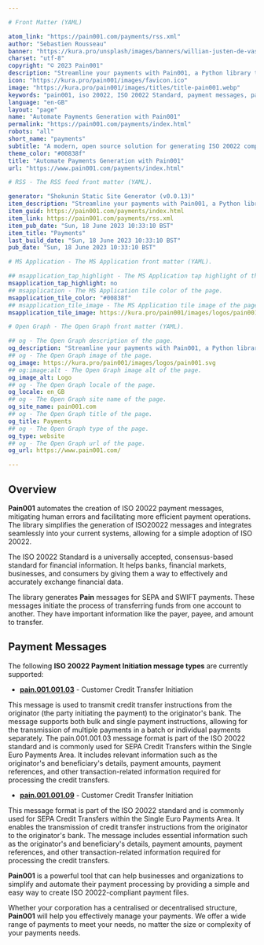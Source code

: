```yaml
---

# Front Matter (YAML)

atom_link: "https://pain001.com/payments/rss.xml"
author: "Sebastien Rousseau"
banner: "https://kura.pro/unsplash/images/banners/willian-justen-de-vasconcellos-_MMP5j_fCqw-unsplash.jpg"
charset: "utf-8"
copyright: "© 2023 Pain001"
description: "Streamline your payments with Pain001, a Python library that automates the creation of ISO 20022 payment messages."
icon: "https://kura.pro/pain001/images/favicon.ico"
image: "https://kura.pro/pain001/images/titles/title-pain001.webp"
keywords: "pain001, iso 20022, ISO 20022 Standard, payment messages, payments, SEPA, SWIFT, automation, banks, corporation"
language: "en-GB"
layout: "page"
name: "Automate Payments Generation with Pain001"
permalink: "https://pain001.com/payments/index.html"
robots: "all"
short_name: "payments"
subtitle: "A modern, open source solution for generating ISO 20022 compliant payments"
theme_color: "#00838f"
title: "Automate Payments Generation with Pain001"
url: "https://www.pain001.com/payments/index.html"

# RSS - The RSS feed front matter (YAML).

generator: "Shokunin Static Site Generator (v0.0.13)"
item_description: "Streamline your payments with Pain001, a Python library that automates the creation of ISO 20022 payment messages."
item_guid: https://pain001.com/payments/index.html
item_link: https://pain001.com/payments/rss.xml
item_pub_date: "Sun, 18 June 2023 10:33:10 BST"
item_title: "Payments"
last_build_date: "Sun, 18 June 2023 10:33:10 BST"
pub_date: "Sun, 18 June 2023 10:33:10 BST"

# MS Application - The MS Application front matter (YAML).

## msapplication_tap_highlight - The MS Application tap highlight of the page.
msapplication_tap_highlight: no
## msapplication - The MS Application tile color of the page.
msapplication_tile_color: "#00838f"
## msapplication_tile_image - The MS Application tile image of the page.
msapplication_tile_image: https://kura.pro/pain001/images/logos/pain001.svg

# Open Graph - The Open Graph front matter (YAML).

## og - The Open Graph description of the page.
og_description: "Streamline your payments with Pain001, a Python library that automates the creation of ISO 20022 payment messages."
## og - The Open Graph image of the page.
og_image: https://kura.pro/pain001/images/logos/pain001.svg
## og:image:alt - The Open Graph image alt of the page.
og_image_alt: Logo
## og - The Open Graph locale of the page.
og_locale: en_GB
## og - The Open Graph site name of the page.
og_site_name: pain001.com
## og - The Open Graph title of the page.
og_title: Payments
## og - The Open Graph type of the page.
og_type: website
## og - The Open Graph url of the page.
og_url: https://www.pain001.com/

---
```


## Overview

**Pain001** automates the creation of ISO 20022 payment messages, mitigating
human errors and facilitating more efficient payment operations. The library
simplifies the generation of ISO20022 messages and integrates seamlessly into
your current systems, allowing for a simple adoption of ISO 20022.

The ISO 20022 Standard is a universally accepted, consensus-based standard for
financial information. It helps banks, financial markets, businesses, and
consumers by giving them a way to effectively and accurately exchange financial
data.

The library generates **Pain** messages for SEPA and SWIFT payments. These
messages initiate the process of transferring funds from one account to
another. They have important information like the payer, payee, and amount to
transfer.

## Payment Messages

The following **ISO 20022 Payment Initiation message types** are
currently supported:

- **[pain.001.001.03](/pain.001.001.03/index.html)** - Customer Credit Transfer Initiation

This message is used to transmit credit transfer instructions from the
originator (the party initiating the payment) to the originator's bank.
The message supports both bulk and single payment instructions, allowing
for the transmission of multiple payments in a batch or individual
payments separately. The pain.001.001.03 message format is part of the
ISO 20022 standard and is commonly used for SEPA Credit Transfers within
the Single Euro Payments Area. It includes relevant information such as
the originator's and beneficiary's details, payment amounts, payment
references, and other transaction-related information required for
processing the credit transfers.

- **[pain.001.001.09](/pain.001.001.09/index.html)** - Customer Credit Transfer Initiation

This message format is part of the ISO 20022 standard and is commonly
used for SEPA Credit Transfers within the Single Euro Payments Area. It
enables the transmission of credit transfer instructions from the
originator to the originator's bank. The message includes essential
information such as the originator's and beneficiary's details, payment
amounts, payment references, and other transaction-related information
required for processing the credit transfers.

**Pain001** is a powerful tool that can help businesses and
organizations to simplify and automate their payment processing by
providing a simple and easy way to create ISO 20022-compliant payment
files.

Whether your corporation has a centralised or decentralised structure,
**Pain001** will help you effectively manage your payments. We offer a wide
range of payments to meet your needs, no matter the size or complexity of your
payments needs.

